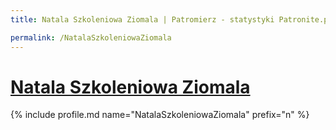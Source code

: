 ```yaml
---
title: Natala Szkoleniowa Ziomala | Patromierz - statystyki Patronite.pl

permalink: /NatalaSzkoleniowaZiomala
---
```


# [Natala Szkoleniowa Ziomala](https://patronite.pl/NatalaSzkoleniowaZiomala)

{% include profile.md name="NatalaSzkoleniowaZiomala" prefix="n" %}
